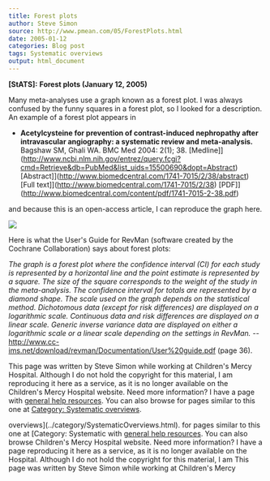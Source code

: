 ```yaml
---
title: Forest plots
author: Steve Simon
source: http://www.pmean.com/05/ForestPlots.html
date: 2005-01-12
categories: Blog post
tags: Systematic overviews
output: html_document
---
```

**[StATS]:** **Forest plots (January 12, 2005)**

Many meta-analyses use a graph known as a forest plot. I was always
confused by the funny squares in a forest plot, so I looked for a
description. An example of a forest plot appears in

-   **Acetylcysteine for prevention of contrast-induced nephropathy
    after intravascular angiography: a systematic review and
    meta-analysis.** Bagshaw SM, Ghali WA. BMC Med 2004: 2(1); 38.
    [Medline]](http://www.ncbi.nlm.nih.gov/entrez/query.fcgi?cmd=Retrieve&db=PubMed&list_uids=15500690&dopt=Abstract)
    [Abstract]](http://www.biomedcentral.com/1741-7015/2/38/abstract)
    [Full text]](http://www.biomedcentral.com/1741-7015/2/38)
    [PDF]](http://www.biomedcentral.com/content/pdf/1741-7015-2-38.pdf)

and because this is an open-access article, I can reproduce the graph
here.

![](http://www.pmean.com/images/images/05/ForestPlots01.gif)

  Here is what the User's Guide for RevMan (software created by the
Cochrane Collaboration) says about forest plots:

*The graph is a forest plot where the confidence interval (CI) for
each study is represented by a horizontal line and the point estimate
is represented by a square. The size of the square corresponds to the
weight of the study in the meta-analysis. The confidence interval for
totals are represented by a diamond shape. The scale used on the graph
depends on the statistical method. Dichotomous data (except for risk
differences) are displayed on a logarithmic scale. Continuous data and
risk differences are displayed on a linear scale. Generic inverse
variance data are displayed on either a logarithmic scale or a linear
scale depending on the settings in RevMan.* --
<http://www.cc-ims.net/download/revman/Documentation/User%20guide.pdf>
(page 36).

This page was written by Steve Simon while working at Children's Mercy
Hospital. Although I do not hold the copyright for this material, I am
reproducing it here as a service, as it is no longer available on the
Children's Mercy Hospital website. Need more information? I have a page
with [general help resources](../GeneralHelp.html). You can also browse
for pages similar to this one at [Category: Systematic
overviews](../category/SystematicOverviews.html).
<!---More--->
overviews](../category/SystematicOverviews.html).
for pages similar to this one at [Category: Systematic
with [general help resources](../GeneralHelp.html). You can also browse
Children's Mercy Hospital website. Need more information? I have a page
reproducing it here as a service, as it is no longer available on the
Hospital. Although I do not hold the copyright for this material, I am
This page was written by Steve Simon while working at Children's Mercy

<!---Do not use
**[StATS]:** **Forest plots (January 12, 2005)**
This page was written by Steve Simon while working at Children's Mercy
Hospital. Although I do not hold the copyright for this material, I am
reproducing it here as a service, as it is no longer available on the
Children's Mercy Hospital website. Need more information? I have a page
with [general help resources](../GeneralHelp.html). You can also browse
for pages similar to this one at [Category: Systematic
overviews](../category/SystematicOverviews.html).
--->

